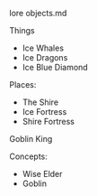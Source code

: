 lore objects.md

Things
* Ice Whales
* Ice Dragons
* Ice Blue Diamond

Places:
* The Shire
* Ice Fortress
* Shire Fortress

Goblin King


Concepts:
* Wise Elder
* Goblin